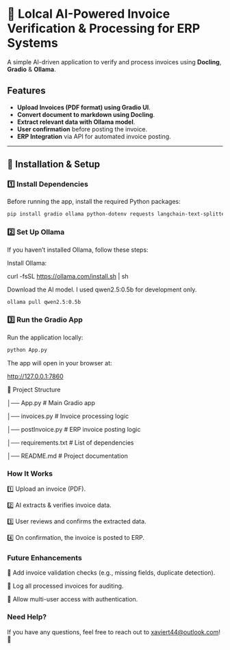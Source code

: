 # 🧾 Lolcal AI-Powered Invoice Verification & Processing for ERP Systems

A simple AI-driven application to verify and process invoices using  **Docling**, **Gradio** & **Ollama**.

## Features

-  **Upload Invoices (PDF format) using Gradio UI**.
-  **Convert document to markdown using Docling**.
-  **Extract relevant data with Ollama model**.
-  **User confirmation** before posting the invoice.
-  **ERP Integration** via API for automated invoice posting.

---

## 🔧 Installation & Setup

### 1️⃣ Install Dependencies
Before running the app, install the required Python packages:

```sh
pip install gradio ollama python-dotenv requests langchain-text-splitters docling

```


### 2️⃣ Set Up Ollama

If you haven’t installed Ollama, follow these steps:

Install Ollama:

curl -fsSL https://ollama.com/install.sh | sh

Download the AI model.
I used qwen2.5:0.5b for development only.

```sh
ollama pull qwen2.5:0.5b
```


### 3️⃣ Run the Gradio App

Run the application locally:
```sh
python App.py
```
The app will open in your browser at:

http://127.0.0.1:7860


📂 Project Structure

│── App.py                # Main Gradio app

│── invoices.py           # Invoice processing logic

│── postInvoice.py        # ERP invoice posting logic

│── requirements.txt      # List of dependencies

│── README.md             # Project documentation




###  How It Works

1️⃣ Upload an invoice (PDF).

2️⃣ AI extracts & verifies invoice data.

3️⃣ User reviews and confirms the extracted data.

4️⃣ On confirmation, the invoice is posted to ERP.


###  Future Enhancements

🔹 Add invoice validation checks (e.g., missing fields, duplicate detection).

🔹 Log all processed invoices for auditing.

🔹 Allow multi-user access with authentication.



###  Need Help?

If you have any questions, feel free to reach out to xaviert44@outlook.com! 🚀
